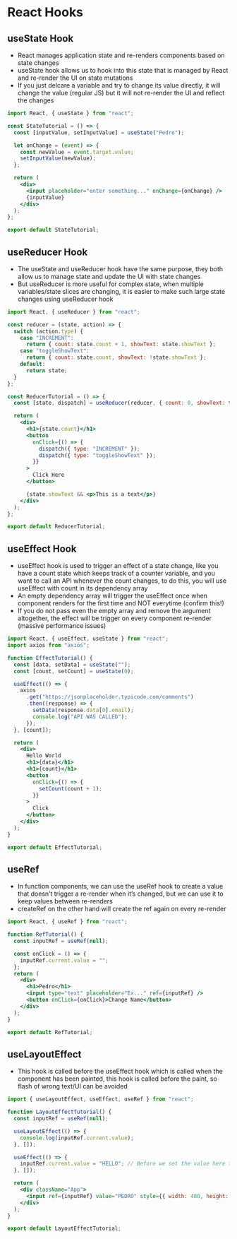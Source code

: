 # React Hooks

## useState Hook
* React manages application state and re-renders components based on state changes
* useState hook allows us to hook into this state that is managed by React and re-render the UI on state mutations
* If you just delcare a variable and try to change its value directly, it will change the value (regular JS) but it will not re-render the UI and reflect the changes
```jsx
import React, { useState } from "react";

const StateTutorial = () => {
  const [inputValue, setInputValue] = useState("Pedro");

  let onChange = (event) => {
    const newValue = event.target.value;
    setInputValue(newValue);
  };

  return (
    <div>
      <input placeholder="enter something..." onChange={onChange} />
      {inputValue}
    </div>
  );
};

export default StateTutorial;
```

## useReducer Hook
* The useState and useReducer hook have the same purpose, they both allow us to manage state and update the UI with state changes
* But useReducer is more useful for complex state, when multiple variables/state slices are changing, it is easier to make such large state changes using useReducer hook
```jsx
import React, { useReducer } from "react";

const reducer = (state, action) => {
  switch (action.type) {
    case "INCREMENT":
      return { count: state.count + 1, showText: state.showText };
    case "toggleShowText":
      return { count: state.count, showText: !state.showText };
    default:
      return state;
  }
};

const ReducerTutorial = () => {
  const [state, dispatch] = useReducer(reducer, { count: 0, showText: true });

  return (
    <div>
      <h1>{state.count}</h1>
      <button
        onClick={() => {
          dispatch({ type: "INCREMENT" });
          dispatch({ type: "toggleShowText" });
        }}
      >
        Click Here
      </button>

      {state.showText && <p>This is a text</p>}
    </div>
  );
};

export default ReducerTutorial;
```

## useEffect Hook
* useEffect hook is used to trigger an effect of a state change, like you have a count state which keeps track of a counter variable, and you want to call an API whenever the count changes, to do this, you will use useEffect with count in its dependency array
* An empty dependency array will trigger the useEffect once when component renders for the first time and NOT everytime (confirm this!)
* If you do not pass even the empty array and remove the argument altogether, the effect will be trigger on every component re-render (massive performance issues)
```jsx
import React, { useEffect, useState } from "react";
import axios from "axios";

function EffectTutorial() {
  const [data, setData] = useState("");
  const [count, setCount] = useState(0);

  useEffect(() => {
    axios
      .get("https://jsonplaceholder.typicode.com/comments")
      .then((response) => {
        setData(response.data[0].email);
        console.log("API WAS CALLED");
      });
  }, [count]);

  return (
    <div>
      Hello World
      <h1>{data}</h1>
      <h1>{count}</h1>
      <button
        onClick={() => {
          setCount(count + 1);
        }}
      >
        Click
      </button>
    </div>
  );
}

export default EffectTutorial;
```

## useRef
* In function components, we can use the useRef hook to create a value that doesn’t trigger a re-render when it’s changed, but we can use it to keep values between re-renders
* createRef on the other hand will create the ref again on every re-render
```jsx
import React, { useRef } from "react";

function RefTutorial() {
  const inputRef = useRef(null);

  const onClick = () => {
    inputRef.current.value = "";
  };
  return (
    <div>
      <h1>Pedro</h1>
      <input type="text" placeholder="Ex..." ref={inputRef} />
      <button onClick={onClick}>Change Name</button>
    </div>
  );
}

export default RefTutorial;
```

## useLayoutEffect
* This hook is called before the useEffect hook which is called when the component has been painted, this hook is called before the paint, so flash of wrong text/UI can be avoided
```jsx
import { useLayoutEffect, useEffect, useRef } from "react";

function LayoutEffectTutorial() {
  const inputRef = useRef(null);

  useLayoutEffect(() => {
    console.log(inputRef.current.value);
  }, []);

  useEffect(() => {
    inputRef.current.value = "HELLO"; // Before we set the value here to HELLO, we will see a flash of the default value PEDRO
  }, []);

  return (
    <div className="App">
      <input ref={inputRef} value="PEDRO" style={{ width: 400, height: 60 }} />
    </div>
  );
}

export default LayoutEffectTutorial;
```
